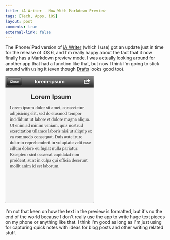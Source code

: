 ```yaml
--- 
title: iA Writer - Now With Markdown Preview
tags: [Tech, Apps, iOS]
layout: post
comments: true
external-link: false
---
```


The iPhone/iPad version of [iA Writer](http://itunes.apple.com/se/app/ia-writer/id392502056?mt=8 "iA Writer") (which I use) got an update just in time for the release of iOS 6, and I'm really happy about the fact that it now finally has a Markdown preview mode. I was actually looking around for another app that had a function like that, but now I think I'm going to stick around with using it (even though [Drafts](http://itunes.apple.com/us/app/drafts/id502385074?mt=8 "Drafts") looks good too).

![iA Writer - Preview Mode](/images/blog/2012-09-30-ia-writer-preview.png "iA Writer - Preview Mode")

I'm not that keen on how the text in the preview is formatted, but it's no the end of the world because I don't really use the app to write huge text pieces on my phone or anything like that. I think I'm good as long as I'm just using for capturing quick notes with ideas for blog posts and other writing related stuff.
